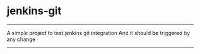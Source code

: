 # jenkins-git
************************************************
A simple project to test jenkins git integration
And it should be triggered by any change
************************************************
